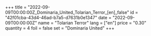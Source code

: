 +++
title = "2022-09-09T00:00:00Z_Dominaria_United_Tolarian_Terror_[en]_false"
id = "42f01cba-43d4-46ad-b7a5-d7631b0e1347"
date = "2022-09-09T00:00:00Z"
name = "Tolarian Terror"
lang = ["en"]
price = "0.30"
quantity = 4
foil = false
set = "Dominaria United"
+++
